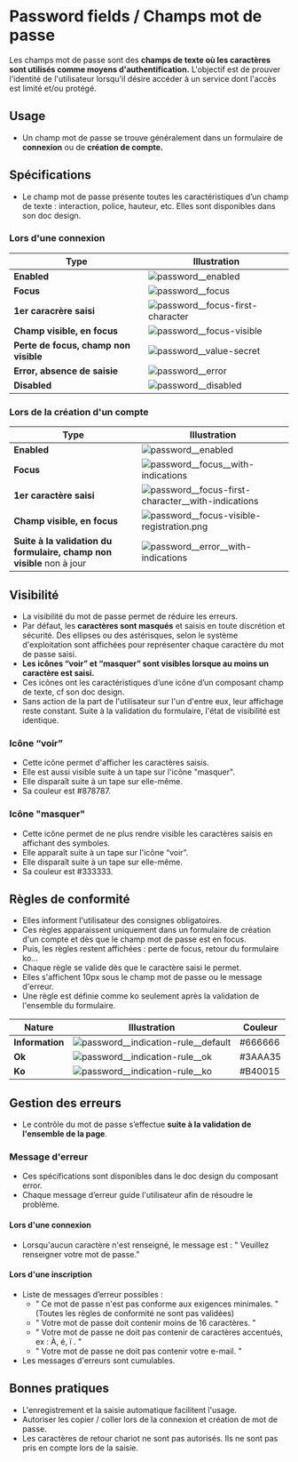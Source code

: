 # Password fields / Champs mot de passe

Les champs mot de passe sont des **champs de texte où les caractères sont utilisés comme moyens d'authentification.** L'objectif est de prouver l'identité de l'utilisateur lorsqu'il désire accéder à un service dont l'accès est limité et/ou protégé.

## Usage

- Un champ mot de passe se trouve généralement dans un formulaire de **connexion** ou de **création de compte.**

## Spécifications

- Le champ mot de passe présente toutes les caractéristiques d’un champ de texte : interaction, police, hauteur, etc. Elles sont disponibles dans son doc design.

### Lors d'une connexion

Type | Illustration
------------ | -------------
**Enabled** |![password__enabled](components/COMPONENTS/Inputs/Password-fields/design/password__enabled.png)
**Focus** |![password__focus](components/COMPONENTS/Inputs/Password-fields/design/password__focus.png)
**1er caracrère saisi** |![password__focus-first-character](components/COMPONENTS/Inputs/Password-fields/design/password__focus-first-character.png)
**Champ visible, en focus** |![password__focus-visible](components/COMPONENTS/Inputs/Password-fields/design/password__focus-visible.png)
**Perte de focus, champ non visible** |![password__value-secret](components/COMPONENTS/Inputs/Password-fields/design/password__value-secret.png)
**Error, absence de saisie** | ![password__error](components/COMPONENTS/Inputs/Password-fields/design/password__error.png)
**Disabled** | ![password__disabled](components/COMPONENTS/Inputs/Password-fields/design/password__disabled.png)


### Lors de la création d'un compte

Type | Illustration
------------ | -------------
**Enabled** |![password__enabled](components/COMPONENTS/Inputs/Password-fields/design/password__enabled.png)
**Focus** |![password__focus__with-indications](components/COMPONENTS/Inputs/Password-fields/design/password__focus__with-indications.png)
**1er caractère saisi** | ![password__focus-first-character__with-indications](components/COMPONENTS/Inputs/Password-fields/design/password__focus-first-character__with-indications.png)
**Champ visible, en focus** | ![password__focus-visible-registration.png](components/COMPONENTS/Inputs/Password-fields/design/password__focus-visible-registration.png)
**Suite à la validation du formulaire, champ non visible** non à jour |![password__error__with-indications](components/COMPONENTS/Inputs/Password-fields/design/password__error__with-indications.png)


## Visibilité

- La visibilité du mot de passe permet de réduire les erreurs.
- Par défaut, les **caractères sont masqués** et saisis en toute discrétion et sécurité. Des ellipses ou des astérisques, selon le système d'exploitation sont affichées pour représenter chaque caractère du mot de passe saisi.
- **Les icônes “voir” et “masquer” sont visibles lorsque au moins un caractère est saisi.**
- Ces icônes ont les caractéristiques d’une icône d’un composant champ de texte, cf son doc design.
- Sans action de la part de l'utilisateur sur l'un d'entre eux, leur affichage reste constant. Suite à la validation du formulaire, l'état de visibilité est identique.

### Icône “voir”

- Cette icône permet d'afficher les caractères saisis.
- Elle est aussi visible suite à un tape sur l'icône "masquer".
- Elle disparaît suite à un tape sur elle-même.
- Sa couleur est #878787.

### Icône "masquer"

- Cette icône permet de ne plus rendre visible les caractères saisis en affichant des symboles.
- Elle apparaît suite à un tape sur l'icône “voir”.
- Elle disparaît suite à un tape sur elle-même.
- Sa couleur est #333333.

## Règles de conformité

- Elles informent l'utilisateur des consignes obligatoires.
- Ces règles apparaissent uniquement dans un formulaire de création d'un compte et dès que le champ mot de passe est en focus.
- Puis, les règles restent affichées : perte de focus, retour du formulaire ko...
- Chaque règle se valide dès que le caractère saisi le permet.
- Elles s'affichent 10px sous le champ mot de passe ou le message d'erreur.
- Une règle est définie comme ko seulement après la validation de l'ensemble du formulaire.

Nature | Illustration | Couleur
------------ | ------------- |------------ |
**Information** | ![password__indication-rule__default](components/COMPONENTS/Inputs/Password-fields/design/password__indication-rule__default.png) | #666666
**Ok** | ![password__indication-rule__ok](components/COMPONENTS/Inputs/Password-fields/design/password__indication-rule__ok.png) | #3AAA35
**Ko** | ![password__indication-rule__ko](components/COMPONENTS/Inputs/Password-fields/design/password__indication-rule__ko.png) | #B40015

## Gestion des erreurs

- Le contrôle du mot de passe s’effectue **suite à la validation de l'ensemble de la page**.

### Message d'erreur

- Ces spécifications sont disponibles dans le doc design du composant error.
- Chaque message d’erreur guide l'utilisateur afin de résoudre le problème.

#### Lors d'une connexion

- Lorsqu'aucun caractère n'est renseigné, le message est : " Veuillez renseigner votre mot de passe."

#### Lors d'une inscription
- Liste de messages d’erreur possibles :
  - " Ce mot de passe n'est pas conforme aux exigences minimales. " (Toutes les règles de conformité ne sont pas validées)
  - " Votre mot de passe doit contenir moins de 16 caractères. "
  - " Votre mot de passe ne doit pas contenir de caractères accentués, ex : À, é, ï . "
  - " Votre mot de passe ne doit pas contenir votre e-mail. "
- Les messages d'erreurs sont cumulables.

## Bonnes pratiques

- L'enregistrement et la saisie automatique facilitent l'usage.
- Autoriser les copier / coller lors de la connexion et création de mot de passe.
- Les caractères de retour chariot ne sont pas autorisés. Ils ne sont pas pris en compte lors de la saisie.
